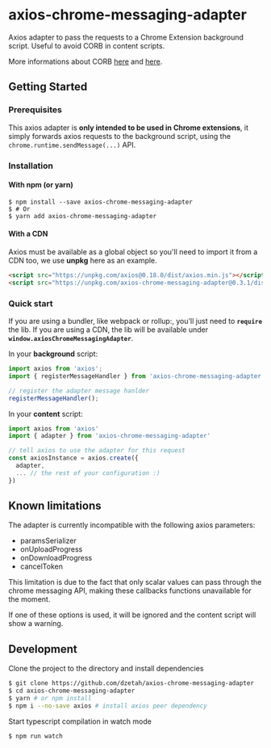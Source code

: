 # axios-chrome-messaging-adapter

Axios adapter to pass the requests to a Chrome Extension background script. Useful to avoid CORB in content scripts.

More informations about CORB [here](https://www.chromestatus.com/feature/5629709824032768) and [here](https://www.chromium.org/Home/chromium-security/extension-content-script-fetches).

## Getting Started

### Prerequisites

This axios adapter is **only intended to be used in Chrome extensions**, it simply forwards axios requests to the background script, using the `chrome.runtime.sendMessage(...)` API.

### Installation

#### With npm (or yarn)

```
$ npm install --save axios-chrome-messaging-adapter
$ # Or
$ yarn add axios-chrome-messaging-adapter
```

#### With a CDN

Axios must be available as a global object so you'll need to import it from a CDN too, we use **unpkg** here as an example.

```html
<script src="https://unpkg.com/axios@0.18.0/dist/axios.min.js"></script>
<script src="https://unpkg.com/axios-chrome-messaging-adapter@0.3.1/dist/axios-chrome-messaging-adapter.min.js"></script>
```

### Quick start

If you are using a bundler, like webpack or rollup:, you'll just need to **`require`** the lib. If you are using a CDN, the lib will be available under **`window.axiosChromeMessagingAdapter`**.

In your **background** script:

```javascript
import axios from 'axios';
import { registerMessageHandler } from 'axios-chrome-messaging-adapter';

// register the adapter message hanlder
registerMessageHandler();
```

In your **content** script:

```javascript
import axios from 'axios'
import { adapter } from 'axios-chrome-messaging-adapter'

// tell axios to use the adapter for this request
const axiosInstance = axios.create({
  adapter,
  ... // the rest of your configuration :)
})
```

## Known limitations

The adapter is currently incompatible with the following axios parameters:

- paramsSerializer
- onUploadProgress
- onDownloadProgress
- cancelToken

This limitation is due to the fact that only scalar values can pass through the chrome messaging API, making these callbacks functions unavailable for the moment.

If one of these options is used, it will be ignored and the content script will show a warning.

## Development

Clone the project to the directory and install dependencies

```bash
$ git clone https://github.com/dzetah/axios-chrome-messaging-adapter
$ cd axios-chrome-messaging-adapter
$ yarn # or npm install
$ npm i --no-save axios # install axios peer dependency
```

Start typescript compilation in watch mode

```bash
$ npm run watch
```
